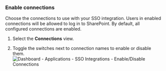 ### Enable connections

Choose the connections to use with your SSO integration. Users in enabled connections will be allowed to log in to SharePoint. By default, all configured connections are enabled.

1. Select the **Connections** view.

2. Toggle the switches next to connection names to enable or disable them.
![Dashboard - Applications - SSO Integrations - Enable/Disable Connections](https://auth0.com/docs/media/articles/dashboard/sso-integrations/dashboard-integrations-sso-create_view-connections.png)